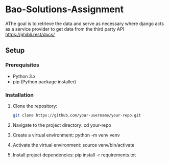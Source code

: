 # Bao-Solutions-Assignment

AThe goal is to retrieve the data and serve as necessary where django acts as a service provider to get data from the third party API
https://ghibli.rest/docs/

## Setup

### Prerequisites

- Python 3.x
- pip (Python package installer)

### Installation

1. Clone the repository:

   ```bash
   git clone https://github.com/your-username/your-repo.git


1. Navigate to the project directory: cd your-repo

2. Create a virtual environment: python -m venv venv

3. Activate the virtual environment: source venv/bin/activate

4. Install project dependencies: pip install -r requirements.txt